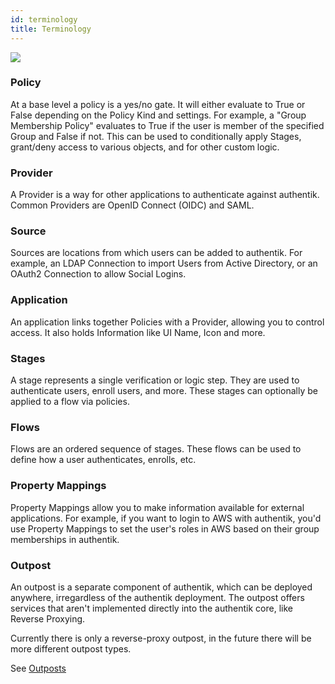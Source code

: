 ```yaml
---
id: terminology
title: Terminology
---
```


![](/img/authentik_objects.svg)

### Policy

At a base level a policy is a yes/no gate. It will either evaluate to True or False depending on the Policy Kind and settings. For example, a "Group Membership Policy" evaluates to True if the user is member of the specified Group and False if not. This can be used to conditionally apply Stages, grant/deny access to various objects, and for other custom logic.

### Provider

A Provider is a way for other applications to authenticate against authentik. Common Providers are OpenID Connect (OIDC) and SAML.

### Source

Sources are locations from which users can be added to authentik. For example, an LDAP Connection to import Users from Active Directory, or an OAuth2 Connection to allow Social Logins.

### Application

An application links together Policies with a Provider, allowing you to control access. It also holds Information like UI Name, Icon and more.

### Stages

A stage represents a single verification or logic step. They are used to authenticate users, enroll users, and more. These stages can optionally be applied to a flow via policies.

### Flows

Flows are an ordered sequence of stages. These flows can be used to define how a user authenticates, enrolls, etc.

### Property Mappings

Property Mappings allow you to make information available for external applications. For example, if you want to login to AWS with authentik, you'd use Property Mappings to set the user's roles in AWS based on their group memberships in authentik.

### Outpost

An outpost is a separate component of authentik, which can be deployed anywhere, irregardless of the authentik deployment. The outpost offers services that aren't implemented directly into the authentik core, like Reverse Proxying.

Currently there is only a reverse-proxy outpost, in the future there will be more different outpost types.

See [Outposts](./outposts/outposts.md)

